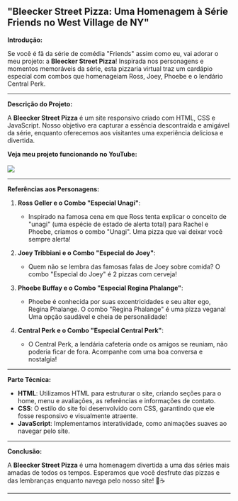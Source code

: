 ## "Bleecker Street Pizza: Uma Homenagem à Série Friends no West Village de NY"

**Introdução:**

Se você é fã da série de comédia "Friends" assim como eu, vai adorar o meu projeto: a **Bleecker Street Pizza**! Inspirada nos personagens e momentos memoráveis da série, esta pizzaria virtual traz um cardápio especial com combos que homenageiam Ross, Joey, Phoebe e o lendário Central Perk.

---

**Descrição do Projeto:**

A **Bleecker Street Pizza** é um site responsivo criado com HTML, CSS e JavaScript. Nosso objetivo era capturar a essência descontraída e amigável da série, enquanto oferecemos aos visitantes uma experiência deliciosa e divertida.

**Veja meu projeto funcionando no YouTube:**<br><br>
<a href = "https://www.youtube.com/watch?v=SIYNdeoCRPA&ab_channel=GBL"><img src="https://img.shields.io/badge/YouTube-FF0000?style=for-the-badge&logo=youtube&logoColor=white" target="_blank"></a>

---

**Referências aos Personagens:**

1. **Ross Geller e o Combo "Especial Unagi"**:
   - Inspirado na famosa cena em que Ross tenta explicar o conceito de "unagi" (uma espécie de estado de alerta total) para Rachel e Phoebe, criamos o combo "Unagi". Uma pizza que vai deixar você sempre alerta!

2. **Joey Tribbiani e o Combo "Especial do Joey"**:
   - Quem não se lembra das famosas falas de Joey sobre comida? O combo "Especial do Joey" é 2 pizzas com cerveja!

3. **Phoebe Buffay e o Combo "Especial Regina Phalange"**:
   - Phoebe é conhecida por suas excentricidades e seu alter ego, Regina Phalange. O combo "Regina Phalange" é uma pizza vegana! Uma opção saudável e cheia de personalidade!

4. **Central Perk e o Combo "Especial Central Perk"**:
   - O Central Perk, a lendária cafeteria onde os amigos se reuniam, não poderia ficar de fora. Acompanhe com uma boa conversa e nostalgia!

---

**Parte Técnica:**

- **HTML**: Utilizamos HTML para estruturar o site, criando seções para o home, menu e avaliações, as referências e informações de contato.
- **CSS**: O estilo do site foi desenvolvido com CSS, garantindo que ele fosse responsivo e visualmente atraente.
- **JavaScript**: Implementamos interatividade, como animações suaves ao navegar pelo site.

---

**Conclusão:**

A **Bleecker Street Pizza** é uma homenagem divertida a uma das séries mais amadas de todos os tempos. Esperamos que você desfrute das pizzas e das lembranças enquanto navega pelo nosso site! 🍕☕

---

